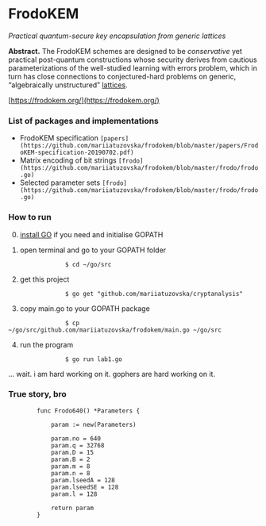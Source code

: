 # FrodoKEM

*Practical quantum-secure key encapsulation from generic lattices*

**Abstract.** The FrodoKEM schemes are designed to be _conservative_ yet practical post-quantum constructions whose security derives from cautious parameterizations of the well-studied learning with errors problem, which in turn has close connections to conjectured-hard problems on generic, “algebraically unstructured” [lattices](https://en.wikipedia.org/wiki/Lattice_(order)).

[https://frodokem.org/](https://frodokem.org/)

### List of packages and implementations

* FrodoKEM specification `[papers](https://github.com/mariiatuzovska/frodokem/blob/master/papers/FrodoKEM-specification-20190702.pdf)`
* Matrix encoding of bit strings `[frodo](https://github.com/mariiatuzovska/frodokem/blob/master/frodo/frodo.go)`
* Selected parameter sets `[frodo](https://github.com/mariiatuzovska/frodokem/blob/master/frodo/frodo.go)`

### How to run

0. [install GO](https://golang.org/doc/install?download=go1.13.darwin-amd64.pkg) if you need and initialise GOPATH

1. open terminal and go to your GOPATH folder

```
                $ cd ~/go/src
```

2. get this project

```
                $ go get "github.com/mariiatuzovska/cryptanalysis"
```

3. copy main.go to your GOPATH package

```
                $ cp ~/go/src/github.com/mariiatuzovska/frodokem/main.go ~/go/src
```

4. run the program

```
                $ go run lab1.go
```

... wait. i am hard working on it. gophers are hard working on it.

### True story, bro

```
        func Frodo640() *Parameters {

	        param := new(Parameters)

	        param.no = 640
    	    param.q = 32768
	        param.D = 15
	        param.B = 2
    	    param.m = 8
	        param.n = 8
	        param.lseedA = 128
    	    param.lseedSE = 128
	        param.l = 128

	        return param
        }
```